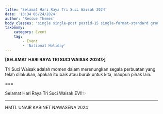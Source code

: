 ```yaml
---
title: 'Selamat Hari Raya Tri Suci Waisak 2024'
date: '13:34 05/24/2024'
author: 'Rescue Themes'
body_classes: 'single single-post postid-15 single-format-standard group-blog'
taxonomy:
    category: Event
    tag:
        - Event
        - 'National Holiday'
---
```


**[SELAMAT HARI RAYA TRI SUCI WAISAK 2024✨]**

Tri Suci Waisak adalah momen dalam merenungkan segala perbuatan yang telah dilakukan, apakah itu baik atau buruk untuk kita, maupun pihak lain.

===

Selamat Hari Raya Tri Suci Waisak EV!!✨

---

HMTL UNAIR KABINET NAWASENA 2024

